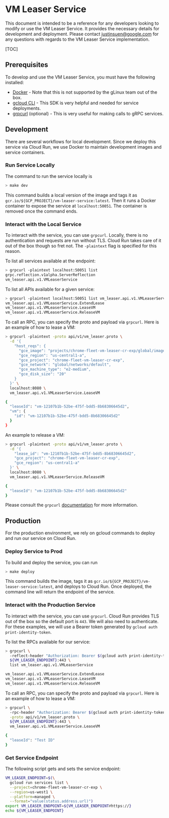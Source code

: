 # VM Leaser Service

This document is intended to be a reference for any developers looking to modify or use the VM Leaser Service. It provides the necessary details for development and deployment. Please contact justinsuen@google.com for any questions with regards to the VM Leaser Service implementation.

[TOC]

## Prerequisites

To develop and use the VM Leaser Service, you must have the following installed:
* [Docker](https://g3doc.corp.google.com/cloud/containers/g3doc/glinux-docker/install.md?cl=head) - Note that this is not supported by the gLinux team out of the box.
* [gcloud CLI](https://g3doc.corp.google.com/cloud/sdk/g3doc/index.md?cl=head#installing-and-using-the-cloud-sdk) - This SDK is very helpful and needed for service deployments.
* [grpcurl](https://github.com/fullstorydev/grpcurl) (optional) - This is very useful for making calls to gRPC services.

## Development

There are several workflows for local development. Since we deploy this service via Cloud Run, we use Docker to maintain development images and service containers.

### Run Service Locally

The command to run the service locally is

```bash
> make dev
```

This command builds a local version of the image and tags it as `gcr.io/${GCP_PROJECT}/vm-leaser-service:latest`. Then it runs a Docker container to expose the service at `localhost:50051`. The container is removed once the command ends.

### Interact with the Local Service

To interact with the service, you can use `grpcurl`. Locally, there is no authentication and requests are run without TLS. Cloud Run takes care of it out of the box though so fret not. The `-plaintext` flag is specified for this reason.

To list all services available at the endpoint:
```bash
> grpcurl -plaintext localhost:50051 list
grpc.reflection.v1alpha.ServerReflection
vm_leaser.api.v1.VMLeaserService
```

To list all APIs available for a given service:
```bash
> grpcurl -plaintext localhost:50051 list vm_leaser.api.v1.VMLeaserService
vm_leaser.api.v1.VMLeaserService.ExtendLease
vm_leaser.api.v1.VMLeaserService.LeaseVM
vm_leaser.api.v1.VMLeaserService.ReleaseVM
```

To call an RPC, you can specify the proto and payload via `grpcurl`. Here is an example of how to lease a VM:
```bash
> grpcurl -plaintext -proto api/v1/vm_leaser.proto \
  -d '{
    "host_reqs": {
      "gce_image": "projects/chrome-fleet-vm-leaser-cr-exp/global/images/betty-arc-r-release",
      "gce_region": "us-central1-a",
      "gce_project": "chrome-fleet-vm-leaser-cr-exp",
      "gce_network": "global/networks/default",
      "gce_machine_type": "e2-medium",
      "gce_disk_size": "20"
    }
  }' \
  localhost:8080 \
  vm_leaser.api.v1.VMLeaserService.LeaseVM

{
  "leaseId": "vm-12107b1b-52be-475f-bdd5-8b68306645d2",
  "vm": {
    "id": "vm-12107b1b-52be-475f-bdd5-8b68306645d2"
  }
}
```

An example to release a VM:
```bash
> grpcurl -plaintext -proto api/v1/vm_leaser.proto \
  -d '{
    "lease_id": "vm-12107b1b-52be-475f-bdd5-8b68306645d2",
    "gce_project": "chrome-fleet-vm-leaser-cr-exp",
    "gce_region": "us-central1-a"
  }' \
  localhost:8080 \
  vm_leaser.api.v1.VMLeaserService.ReleaseVM

{
  "leaseId": "vm-12107b1b-52be-475f-bdd5-8b68306645d2"
}
```

Please consult the `grpcurl` [documentation](https://github.com/fullstorydev/grpcurl) for more information.

## Production

For the production environment, we rely on gcloud commands to deploy and run our service on Cloud Run.

### Deploy Service to Prod

To build and deploy the service, you can run

```bash
> make deploy
```

This command builds the image, tags it as `gcr.io/${GCP_PROJECT}/vm-leaser-service:latest`, and deploys to Cloud Run. Once deployed, the command line will return the endpoint of the service.

### Interact with the Production Service

To interact with the service, you can use `grpcurl`. Cloud Run provides TLS out of the box so the default port is `443`. We will also need to authenticate. For these examples, we will use a Bearer token generated by `gcloud auth print-identity-token`.

To list the RPCs available for our service:
```bash
> grpcurl \
  -reflect-header "Authorization: Bearer $(gcloud auth print-identity-token)" \
  ${VM_LEASER_ENDPOINT}:443 \
  list vm_leaser.api.v1.VMLeaserService

vm_leaser.api.v1.VMLeaserService.ExtendLease
vm_leaser.api.v1.VMLeaserService.LeaseVM
vm_leaser.api.v1.VMLeaserService.ReleaseVM
```

To call an RPC, you can specify the proto and payload via `grpcurl`. Here is an example of how to lease a VM:
```bash
> grpcurl \
  -rpc-header "Authorization: Bearer $(gcloud auth print-identity-token)" \
  -proto api/v1/vm_leaser.proto \
  ${VM_LEASER_ENDPOINT}:443 \
  vm_leaser.api.v1.VMLeaserService.LeaseVM

{
  "leaseId": "Test ID"
}
```

### Get Service Endpoint

The following script gets and sets the service endpoint:
```bash
VM_LEASER_ENDPOINT=$(\
  gcloud run services list \
  --project=chrome-fleet-vm-leaser-cr-exp \
  --region=us-west1 \
  --platform=managed \
  --format="value(status.address.url)")
export VM_LEASER_ENDPOINT=${VM_LEASER_ENDPOINT#https://}
echo ${VM_LEASER_ENDPOINT}
```
